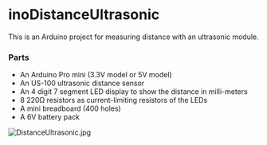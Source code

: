 # inoDistanceUltrasonic #

This is an Arduino project for measuring distance with an ultrasonic module. 

### Parts ###

* An Arduino Pro mini (3.3V model or 5V model)
* An US-100 ultrasonic distance sensor
* An 4 digit 7 segment LED display to show the distance in milli-meters
* 8 220Ω resistors as current-limiting resistors of the LEDs
* A mini breadboard (400 holes)
* A 6V battery pack

![DistanceUltrasonic.jpg](https://bitbucket.org/repo/7Bkezo/images/593100944-DistanceUltrasonic.jpg)